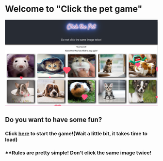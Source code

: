 # Welcome to "Click the pet game"
![Image of Yaktocat](https://github.com/yevheniia01/React_Clicky_Game/blob/master/public/images/click%20the%20pet.PNG)

## Do you want to have some fun?
### Click [here](https://stark-sands-75598.herokuapp.com/) to start the game!(Wait a little bit, it takes time to load)
### **Rules are pretty simple! Don't click the same image twice!
